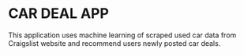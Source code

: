 # CAR DEAL APP 

This application uses machine learning of scraped used car data from Craigslist website and recommend users newly posted car deals.


